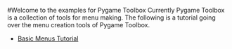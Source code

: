 #Welcome to the examples for Pygame Toolbox
Currently Pygame Toolbox is a collection of tools for menu making. The following is a tutorial going over the menu creation tools of Pygame Toolbox.

* [Basic Menus Tutorial](./menu_example/menu_tutorial.md)
